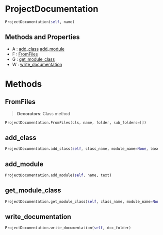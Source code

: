 # ProjectDocumentation



``` python
ProjectDocumentation(self, name)
```



## Methods and Properties
- A : [add_class](#add_class) [add_module](#add_module) 
- F : [FromFiles](#fromfiles) 
- G : [get_module_class](#get_module_class) 
- W : [write_documentation](#write_documentation) 

# Methods

## FromFiles

> **Decorators**: Class method

``` python
ProjectDocumentation.FromFiles(cls, name, folder, sub_folders=[])
```




## add_class

``` python
ProjectDocumentation.add_class(self, class_name, module_name=None, bases=[], capture=[])
```




## add_module

``` python
ProjectDocumentation.add_module(self, name, text)
```




## get_module_class

``` python
ProjectDocumentation.get_module_class(self, class_name, module_name=None, halt=True)
```




## write_documentation

``` python
ProjectDocumentation.write_documentation(self, doc_folder)
```





